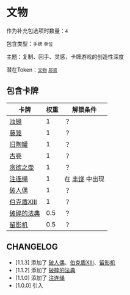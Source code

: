 # 文物

作为补充包选项时数量：`4`

包含类型：`手牌` `单位`

主题：复制、回手、灵感，卡牌游戏的创造性深度

潜在Token：[`文物`](邪祟.md) [`邪祟`](邪祟.md)

## 包含卡牌

卡牌 | 权重 | 解锁条件
--- | --- | ---
[浊镜](../卡牌/浊镜.md) | 1 | ？
[藤笼](../卡牌/藤笼.md) | 1  | ？
[旧陶罐](../卡牌/旧陶罐.md) | 1 | ？
[古卷](../卡牌/古卷.md) | 1 | ？
[贪欲之壶](../卡牌/贪欲之壶.md) | 1 | ？
[注连绳](../卡牌/注连绳.md) | 1 | 在 [丰饶](丰饶.md) 中出现
[破人偶](../卡牌/破人偶.md) | 1 | ？
[伯克盾XIII](../卡牌/伯克盾XIII.md) | 1 | ？
[破碎的法典](../卡牌/破碎的法典.md) | 0.5 | ？
[留影机](../卡牌/留影机.md) | 0.5 | ？

## CHANGELOG

- [1.1.3] 添加了 [破人偶](../卡牌/破人偶.md)、[伯克盾XIII](../卡牌/伯克盾XIII.md)、[留影机](../卡牌/留影机.md)
- [1.1.2] 添加了 [破碎的法典](../卡牌/破碎的法典.md)
- [1.1.0] 添加了 [注连绳](../卡牌/注连绳.md)
- [1.0.0] 引入

